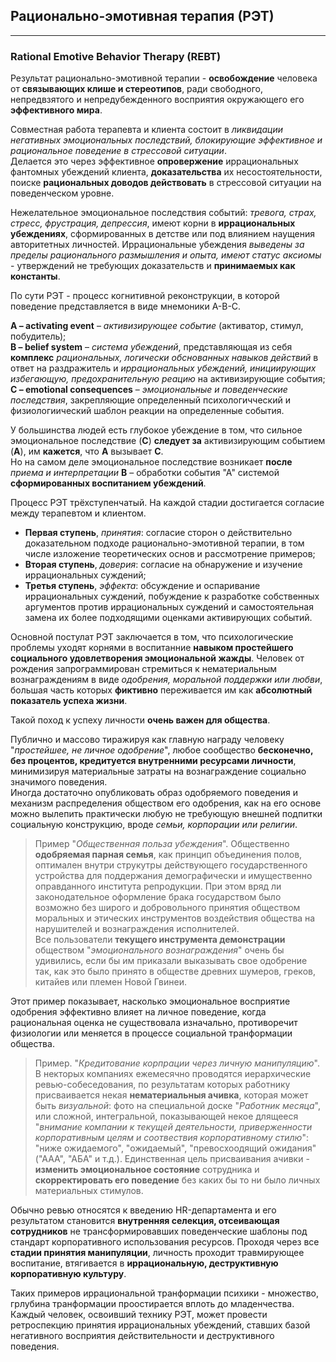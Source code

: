 ## Рационально-эмотивная терапия (РЭТ)
---
### Rational Emotive Behavior Therapy (REBT)

Результат рационально-эмотивной терапии - **освобождение** человека от **связывающих клише и стереотипов**, ради свободного, непредвзятого и непредубежденного восприятия окружающего его **эффективного мира**. 

Совместная работа терапевта и клиента состоит в _ликвидации негативных эмоциональных последствий, блокирующие эффективное и рациональное поведение в стрессовой ситуации_.  
Делается это через эффективное **опровержение** иррациональных фантомных убеждений клиента, **доказательства** их несостоятельности, поиске **рациональных доводов действовать** в стрессовой ситуации на поведенческом уровне.

Нежелательное эмоциональное последствия событий: _тревога, страх, стресс, фрустрация, депрессия_, имеют корни в **иррациональных убеждениях**, сформированных в детстве или под влиянием наущения авторитетных личностей. Иррациональные убеждения _выведены за пределы рационального размышления и опыта, имеют статус аксиомы_ - утверждений не требующих доказательств и **принимаемых как константы**.

По сути РЭТ - процесс когнитивной реконструкции, в которой поведение представляется в виде мнемоники A-B-C.

**А – activating event** – _активизирующее событие_ (активатор, стимул, побудитель);  
**В – belief system** – _система убеждений_, представляющая из себя **комплекс** _рациональных, логически обснованных навыков действий_ в ответ на раздражитель и _иррациональных убеждений, инициирующих избегающую, предохранительную реацию_ на активизирующие события;  
**С – emotional consequences** – _эмоциональные и поведенческие последствия_, закрепляющие определенный психологичческий и физиологиический шаблон реакции на определенные события. 

У большинства людей есть глубокое убеждение в том, что сильное эмоциональное последствие (**С**) **следует за** активизирующим событием (**А**), им **кажется**, что **А** вызывает **С**.  
Но на самом деле эмоциональное последствие возникает **после** _приема и интерпретации_ **В** – обработки события "А" системой **сформированных воспитанием убеждений**. 

Процесс РЭТ трёхступенчатый. На каждой стадии достигается согласие между терапевтом и клиентом.

- **Первая ступень**, _принятия_: согласие сторон о действительно доказательном подходе рационально-эмотивной терапии, в том числе изложение теоретических основ и рассмотрение примеров;
- **Вторая ступень**, _доверия_: согласие на обнаружение и изучение иррациональных суждений;
- **Третья ступень**, _эффекта_: обсуждение и оспаривание иррациональных суждений, побуждение к разработке собственных аргументов против иррациональных суждений и самостоятельная замена их более подходящими оценками активирующих событий.

Основной постулат РЭТ заключается в том, что психологические проблемы уходят корнями в воспитанние **навыком простейшего социального удовлетворения эмоциональной жажды**. Человек от рождения запрограммирован стремиться к нематериальным вознаграждениям в виде _одобрения, моральной поддержки или любви_, большая часть которых **фиктивно** переживается им как **абсолютный показатель успеха жизни**.

Такой поход к успеху личности **очень важен для общества**. 

Публично и массово тиражируя как главную награду человеку "_простейшее, не личное одобрение_", любое сообщество **бесконечно, без процентов, кредитуется внутренними ресурсами личности**, минимизируя материальные затраты на вознаграждение социально значимого поведения.  
Иногда достаточно опубликовать образ одобряемого поведения и механизм распределения обществом его одобрения, как на его основе можно вылепить практически любую не требующую внешней подпитки социальную конструкцию, вроде _семьи, корпорации или религии_.

> Пример "_Общественная польза убеждения_". Общественно **одобряемая парная семья**, как принцип объединения полов, оптимален внутри струкутры действующего государственного устройства для поддержания демографически и имущественно оправданного института репродукции. При этом вряд ли законодательное оформление брака государством было возможно без широго и добровольного принятия обществом моральных и этических инструментов воздействия общества на нарушителей и вознаграждения исполнителей.  
Все пользователи **текущего инструмента демонстрации** обществом "_эмоционального вознаграждения_" очень бы удивились, если бы им приказали выказывать свое одобрение так, как это было принято в обществе древних шумеров, греков, китайев или племен Новой Гвинеи.  

Этот пример показывает, насколько эмоциональное восприятие одобрения эффективно влияет на личное поведение, когда рациональная оценка не существовала изначально, противоречит физиологии или меняется в процессе социальной транформации общества.

> Пример. "_Кредитование корпрации через личную манипуляцию_". В некторых компаниях ежемесячно проводятся иерархические ревью-собеседования, по результатам которых работнику присваивается некая **нематериальныя ачивка**, которая может быть _визуальной_: фото на специальной доске "_Работник месяца_", или сложной, интегральной, показывающей некое длящееся "_внимание компании к текущей деятельности, приверженности корпоративным целям и соотвествия корпоративному стилю_": "ниже ожидаемого", "ожидаемый", "превосхоодящий ожидания" ("ААА", "АБА" и т.д.). Единственная цель присваивания ачивки - **изменить эмоциональное состояние** сотрудника и **скорректировать его поведение** без каких бы то ни было личных материальных стимулов.

Обычно ревью относятся к введению HR-департамента и его результатом становится **внутренняя селекция,  отсеивающая сотрудников** не трансформировавших поведенческие шаблоны под стандарт корпоративного использования ресурсов. Проходя через все **стадии принятия манипуляции**, личность проходит травмирующее воспитание, втягивается в **иррациональную, деструктивную корпоративную культуру**.

Таких примеров иррациональной транформации психики - множество, грлубина транформации проостирается вплоть до младенчества. Каждый человек, освоивший технику РЭТ, может провести ретроспекцию принятия иррациональных убеждений, ставших базой негативного восприятия действительности и деструктивного поведения.